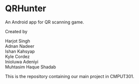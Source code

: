 # QRHunter

An Android app for QR scanning game.

Created by

Harjot Singh
<br>
Adnan Nadeer
<br>
Ishan Kahsyap
<br>
Kyle Cordez
<br>
Inioluwa Adeniyi
<br>
Muhtasim Haque Shadab

This is the repository containing our main project in CMPUT301.

